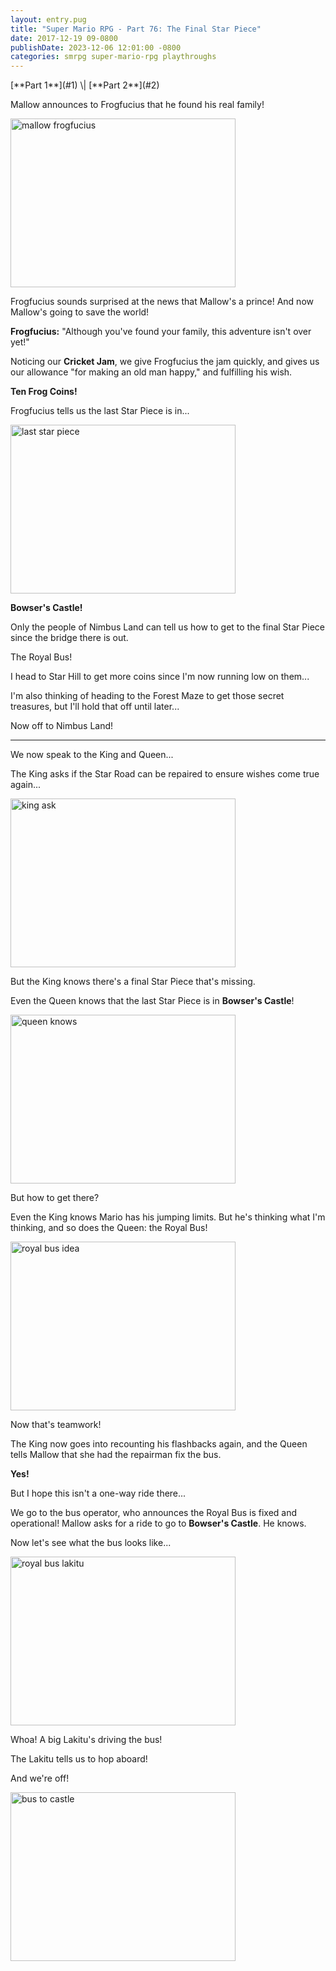 ```yaml
---
layout: entry.pug
title: "Super Mario RPG - Part 76: The Final Star Piece"
date: 2017-12-19 09-0800
publishDate: 2023-12-06 12:01:00 -0800
categories: smrpg super-mario-rpg playthroughs
---
```


<p class="entry-partination" markdown="1">[**Part 1**](#1) \| [**Part 2**](#2)</p>

<a name="1"></a>

Mallow announces to Frogfucius that he found his real family!

<img src="https://i.imgur.com/5BUJbID.png" alt="mallow frogfucius" width="360" height="270" id="liveblog" />

Frogfucius sounds surprised at the news that Mallow's a prince! And now Mallow's going to save the world!

**Frogfucius:** "Although you've found your family, this adventure isn't over yet!"

Noticing our **Cricket Jam**, we give Frogfucius the jam quickly, and gives us our allowance "for making an old man happy," and fulfilling his wish.

**Ten Frog Coins!**

Frogfucius tells us the last Star Piece is in...

<img src="https://i.imgur.com/eYfG3GP.png" alt="last star piece" width="360" height="270" id="liveblog" />

**Bowser's Castle!**

Only the people of Nimbus Land can tell us how to get to the final Star Piece since the bridge there is out.

The Royal Bus!

I head to Star Hill to get more coins since I'm now running low on them...

I'm also thinking of heading to the Forest Maze to get those secret treasures, but I'll hold that off until later...

Now off to Nimbus Land!

<a name="2"></a>

---

We now speak to the King and Queen...

The King asks if the Star Road can be repaired to ensure wishes come true again...

<img src="https://i.imgur.com/UiRA9yg.png" alt="king ask" width="360" height="270" id="liveblog" />

But the King knows there's a final Star Piece that's missing.

Even the Queen knows that the last Star Piece is in **Bowser's Castle**!

<img src="https://i.imgur.com/e4RPES2.png" alt="queen knows" width="360" height="270" id="liveblog" />

But how to get there?

Even the King knows Mario has his jumping limits. But he's thinking what I'm thinking, and so does the Queen: the Royal Bus!

<img src="https://i.imgur.com/EoG4847.png" alt="royal bus idea" width="360" height="270" id="liveblog" />

Now that's teamwork!

The King now goes into recounting his flashbacks again, and the Queen tells Mallow that she had the repairman fix the bus.

**Yes!**

But I hope this isn't a one-way ride there...

We go to the bus operator, who announces the Royal Bus is fixed and operational! Mallow asks for a ride to go to **Bowser's Castle**. He knows.

Now let's see what the bus looks like...

<img src="https://i.imgur.com/0XFGziS.png" alt="royal bus lakitu" width="360" height="270" id="liveblog" />

Whoa! A big Lakitu's driving the bus!

The Lakitu tells us to hop aboard!

And we're off!

<img src="https://i.imgur.com/UphhjEC.png" alt="bus to castle" width="360" height="270" id="liveblog" />